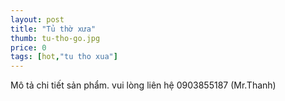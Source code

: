 ```yaml
---
layout: post
title: "Tủ thờ xưa"
thumb: tu-tho-go.jpg
price: 0
tags: [hot,"tu tho xua"]
---
```

Mô tả chi tiết sản phẩm. 
vui lòng liên hệ 0903855187 (Mr.Thanh)